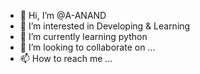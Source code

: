 - 👋 Hi, I’m @A-ANAND
- 👀 I’m interested in Developing & Learning
- 🌱 I’m currently learning python
- 💞️ I’m looking to collaborate on ...
- 📫 How to reach me ...

<!---
A-ANAND2904/A-ANAND2904 is a ✨ special ✨ repository because its `README.md` (this file) appears on your GitHub profile.
You can click the Preview link to take a look at your changes.
--->

